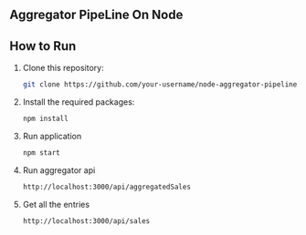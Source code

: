 ## Aggregator PipeLine On Node

## How to Run  

1. Clone this repository:  
   ```bash  
   git clone https://github.com/your-username/node-aggregator-pipeline.git 

2. Install the required packages:
   ```bash
   npm install

3. Run application
   ```bash
   npm start
   
4. Run aggregator api
   ```bash
   http://localhost:3000/api/aggregatedSales

5. Get all the entries 
    ```bash
   http://localhost:3000/api/sales

